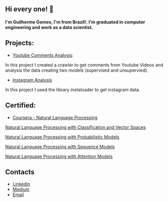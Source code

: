 ## Hi every one! 👋
#### I'm Guilherme Gomes, I'm from Brazil!. I'm graduated in computer engineering and work as a data scientist.

## Projects:

- [Youtube Comments Analysis](https://github.com/gomesgui06/youtube_analysis):

In this project I created a crawler to get comments from Youtube Videos and analysis the data creating two models (supervised and unsupervied).

- [Instagram Analysis](https://github.com/gomesgui06/instagram_analytics/tree/master)

In this project I used the library instaloader to get instagram data.

## Certified:
- [Coursera - Natural Language Processing](https://coursera.org/share/f6c58105d35908c7bbd5376f25554ed7)

[Natural Language Processing with Classification and Vector Spaces]()

[Natural Language Processing with Probabilistic Models]()

[Natural Language Processing with Sequence Models]()

[Natural Language Processing with Attention Models]()


## Contacts

- [Linkedin](https://www.linkedin.com/in/guilherme-gomes-06/)
- [Medium](https://gomesguilherme.medium.com/)
- [Email](gg.gomesguilherm@gmail.com)
